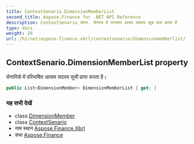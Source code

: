 ```yaml
---
title: ContextSenario.DimensionMemberList
second_title: Aspose.Finance for .NET API Reference
description: ContextSenario संपत्त. सेनरय में परभषत आयम सदस्य सूच प्रप्त करत है
type: docs
weight: 20
url: /hi/net/aspose.finance.xbrl/contextsenario/dimensionmemberlist/
---
```

## ContextSenario.DimensionMemberList property

सेनारियो में परिभाषित आयाम सदस्य सूची प्राप्त करता है।

```csharp
public List<DimensionMember> DimensionMemberList { get; }
```

### यह सभी देखें

* class [DimensionMember](../../dimensionmember/)
* class [ContextSenario](../)
* नाम स्थान [Aspose.Finance.Xbrl](../../contextsenario/)
* सभा [Aspose.Finance](../../../)


